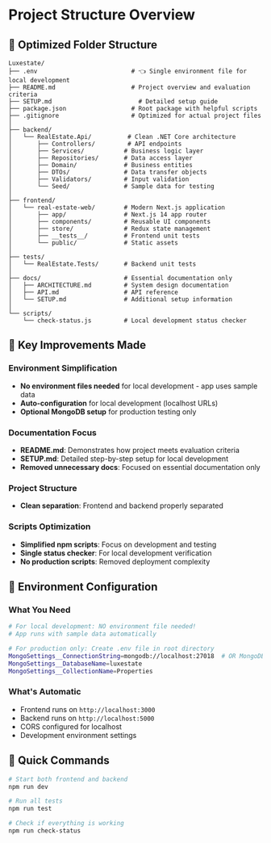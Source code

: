 # Project Structure Overview

## 📁 Optimized Folder Structure

```
Luxestate/
├── .env                          # 👈 Single environment file for local development
├── README.md                     # Project overview and evaluation criteria
├── SETUP.md                        # Detailed setup guide
├── package.json                  # Root package with helpful scripts
├── .gitignore                    # Optimized for actual project files
│
├── backend/
│   └── RealEstate.Api/          # Clean .NET Core architecture
│       ├── Controllers/         # API endpoints
│       ├── Services/           # Business logic layer
│       ├── Repositories/       # Data access layer
│       ├── Domain/             # Business entities
│       ├── DTOs/               # Data transfer objects
│       ├── Validators/         # Input validation
│       └── Seed/               # Sample data for testing
│
├── frontend/
│   └── real-estate-web/        # Modern Next.js application
│       ├── app/                # Next.js 14 app router
│       ├── components/         # Reusable UI components
│       ├── store/              # Redux state management
│       ├── __tests__/          # Frontend unit tests
│       └── public/             # Static assets
│
├── tests/
│   └── RealEstate.Tests/       # Backend unit tests
│
├── docs/                       # Essential documentation only
│   ├── ARCHITECTURE.md         # System design documentation
│   ├── API.md                  # API reference
│   └── SETUP.md                # Additional setup information
│
└── scripts/
    └── check-status.js         # Local development status checker
```

## 🎯 Key Improvements Made

### Environment Simplification
- **No environment files needed** for local development - app uses sample data
- **Auto-configuration** for local development (localhost URLs)
- **Optional MongoDB setup** for production testing only

### Documentation Focus
- **README.md**: Demonstrates how project meets evaluation criteria
- **SETUP.md**: Detailed step-by-step setup for local development
- **Removed unnecessary docs**: Focused on essential documentation only

### Project Structure
- **Clean separation**: Frontend and backend properly separated

### Scripts Optimization
- **Simplified npm scripts**: Focus on development and testing
- **Single status checker**: For local development verification
- **No production scripts**: Removed deployment complexity

## 🔧 Environment Configuration

### What You Need
```bash
# For local development: NO environment file needed!
# App runs with sample data automatically

# For production only: Create .env file in root directory
MongoSettings__ConnectionString=mongodb://localhost:27018  # OR MongoDB Atlas URL
MongoSettings__DatabaseName=luxestate
MongoSettings__CollectionName=Properties
```

### What's Automatic
- Frontend runs on `http://localhost:3000`
- Backend runs on `http://localhost:5000`
- CORS configured for localhost
- Development environment settings

## 🚀 Quick Commands

```bash
# Start both frontend and backend
npm run dev

# Run all tests
npm run test

# Check if everything is working
npm run check-status
```
